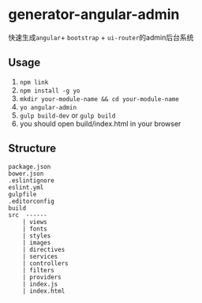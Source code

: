 # generator-angular-admin
快速生成`angular`+ `bootstrap` + `ui-router`的admin后台系统

## Usage
1. `npm link`
2. `npm install -g yo`
2. `mkdir your-module-name && cd your-module-name`
3. `yo angular-admin`
4. `gulp build-dev` or `gulp build`
5. you should open build/index.html in your browser

## Structure
``` 
package.json
bower.json
.eslintignore
eslint.yml
gulpfile
.editorconfig
build
src  ------
	| views
	| fonts
	| styles
	| images
	| directives
	| services
	| controllers
	| filters
	| providers
	| index.js
	| index.html
```
